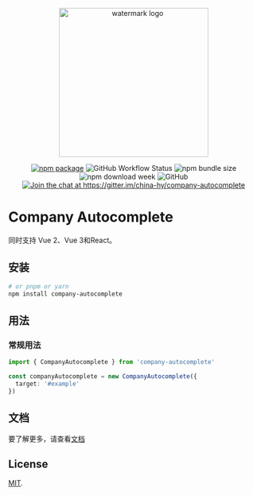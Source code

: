<p align="center">
  <a href="https://zhensherlock.github.io/company-autocomplete/" target="_blank" rel="noopener noreferrer">
    <img width="300" src="https://zhensherlock.github.io/company-autocomplete/hero-image.png" alt="watermark logo">
  </a>
</p>
<p align="center">
  <a href="https://npmjs.com/package/company-autocomplete"><img src="https://badgen.net/npm/v/company-autocomplete" alt="npm package"></a>
  <img alt="GitHub Workflow Status" src="https://img.shields.io/github/actions/workflow/status/zhensherlock/company-autocomplete/deploy.yml?branch=main">
  <img alt="npm bundle size" src="https://img.shields.io/bundlephobia/minzip/company-autocomplete">
  <img alt="npm download week" src="https://img.shields.io/npm/dw/company-autocomplete">
  <img alt="GitHub" src="https://img.shields.io/github/license/zhensherlock/company-autocomplete">
  <a href="https://gitter.im/china-hy/company-autocomplete?utm_source=badge&utm_medium=badge&utm_campaign=pr-badge&utm_content=badge"><img src="https://badges.gitter.im/china-hy/company-autocomplete.svg" alt="Join the chat at https://gitter.im/china-hy/company-autocomplete"></a>
</p>

# Company Autocomplete

同时支持 Vue 2、Vue 3和React。

## 安装

```bash
# or pnpm or yarn
npm install company-autocomplete
```
## 用法

### 常规用法

```ts
import { CompanyAutocomplete } from 'company-autocomplete'

const companyAutocomplete = new CompanyAutocomplete({
  target: '#example'
})
```

## 文档

要了解更多，请查看[文档](https://zhensherlock.github.io/company-autocomplete)

## License

[MIT](LICENSE).
